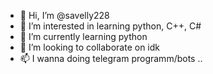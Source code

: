 - 👋 Hi, I’m @savelly228
- 👀 I’m interested in learning python, C++, C#
- 🌱 I’m currently learning python
- 💞️ I’m looking to collaborate on idk
- 📫 I wanna doing telegram programm/bots
..
<!---
savelly228/savelly228 is a ✨ special ✨ repository because its `README.md` (this file) appears on your GitHub profile.
You can click the Preview link to take a look at your changes.
--->
